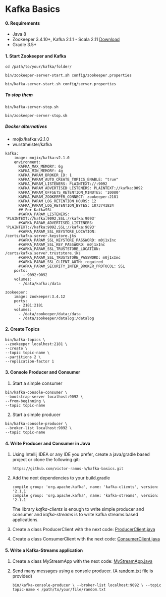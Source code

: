 Kafka Basics
============

#### 0. Requirements

- Java 8
- Zookeeper 3.4.10+, Kafka 2.1.1 - Scala 2.11 [Download](https://www.apache.org/dyn/closer.cgi?path=/kafka/2.1.1/kafka_2.11-2.1.1.tgz)
- Gradle 3.5+

#### 1. Start Zookeeper and Kafka
   
   ``cd /path/to/your/kafka/folder/``

   ``bin/zookeeper-server-start.sh config/zookeeper.properties``

   ``bin/kafka-server-start.sh config/server.properties``

##### To stop them

   ``bin/kafka-server-stop.sh``

   ``bin/zookeeper-server-stop.sh``

##### Docker alternatives

- mojix/kafka:v2.1.0
- wurstmeister/kafka

~~~~
kafka:
    image: mojix/kafka:v2.1.0
    environment:
      KAFKA_MAX_MEMORY: 6g
      KAFKA_MIN_MEMORY: 4g
      KAFKA_PARAM_BROKER_ID: 1
      KAFKA_PARAM_AUTO_CREATE_TOPICS_ENABLE: "true"
      KAFKA_PARAM_LISTENERS: PLAINTEXT://:9092
      KAFKA_PARAM_ADVERTISED_LISTENERS: PLAINTEXT://kafka:9092
      KAFKA_PARAM_OFFSETS_RETENTION_MINUTES: '10080'
      KAFKA_PARAM_ZOOKEEPER_CONNECT: zookeeper:2181
      KAFKA_PARAM_LOG_RETENTION_HOURS: 12
      KAFKA_PARAM_LOG_RETENTION_BYTES: 1073741824
      ## For KafkaSSL
      #KAFKA_PARAM_LISTENERS: 'PLAINTEXT://kafka:9092,SSL://kafka:9093'
      #KAFKA_PARAM_ADVERTISED_LISTENERS: 'PLAINTEXT://kafka:9092,SSL://kafka:9093'
      #KAFKA_PARAM_SSL_KEYSTORE_LOCATION: /certs/kafka.server.keystore.jks
      #KAFKA_PARAM_SSL_KEYSTORE_PASSWORD: m0j1xInc
      #KAFKA_PARAM_SSL_KEY_PASSWORD: m0j1xInc
      #KAFKA_PARAM_SSL_TRUSTSTORE_LOCATION: /certs/kafka.server.truststore.jks
      #KAFKA_PARAM_SSL_TRUSTSTORE_PASSWORD: m0j1xInc
      #KAFKA_PARAM_SSL_CLIENT_AUTH: required
      #KAFKA_PARAM_SECURITY_INTER_BROKER_PROTOCOL: SSL
    ports:
        - 9092:9092
    volumes:
      - /data/kafka:/data
      
zookeeper:
    image: zookeeper:3.4.12
    ports:
      - 2181:2181
    volumes:
      - /data/zookeeper/data:/data
      - /data/zookeeper/datalog:/datalog
~~~~

#### 2. Create Topics

~~~~
bin/kafka-topics \
--zookeeper localhost:2181 \
--create \
--topic topic-name \
--partitions 2 \
--replication-factor 1
~~~~

#### 3. Console Producer and Consumer

   1. Start a simple consumer

   ~~~~
   bin/kafka-console-consumer \
   --bootstrap-server localhost:9092 \
   --from-beginning \
   --topic topic-name
   ~~~~

   2. Start a simple producer
   ~~~~
   bin/kafka-console-producer \
   --broker-list localhost:9092 \
   --topic topic-name
   ~~~~

#### 4. Write Producer and Consumer in Java

   1. Using Intellij IDEA or any IDE you prefer, create a java/gradle based project or clone the following git:

      ``https://github.com/victor-ramos-h/kafka-basics.git``

   2. Add the next dependencies to your build.gradle
      ~~~~
      compile group: 'org.apache.kafka', name: 'kafka-clients', version: '2.1.1'
      compile group: 'org.apache.kafka', name: 'kafka-streams', version: '2.1.1'
      ~~~~~

      The library _kafka-clients_ is enough to write simple producer and consumer and _kafka-streams_ is to write kafka streams based applications.
   
   3. Create a class ProducerClient with the next code: [ProducerClient.java](https://github.com/victor-ramos-h/kafka-basics/blob/master/src/main/java/com/vramosh/simple/ProducerClient.java)

   4. Create a class ConsumerClient with the next code: [ConsumerClient.java](https://github.com/victor-ramos-h/kafka-basics/blob/master/src/main/java/com/vramosh/simple/ConsumerClient.java)   

#### 5. Write a Kafka-Streams application

   1. Create a class MyStreamApp with the next code: [MyStreamApp.java]()
   
   2. Send many messages using a console producer. (A [random.txt]() file is provided)
   
      ``bin/kafka-console-producer \
           --broker-list localhost:9092 \
           --topic topic-name < /path/to/your/file/random.txt``